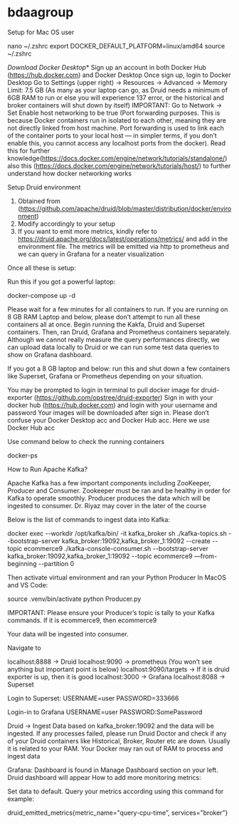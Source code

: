 # bdaagroup


Setup for Mac OS user

nano ~/.zshrc
export DOCKER_DEFAULT_PLATFORM=linux/amd64
source ~/.zshrc

*Download Docker Desktop**
Sign up an account in both Docker Hub (https://hub.docker.com) and Docker Desktop
Once sign up, login to Docker Desktop
Go to Settings (upper right) -> Resources -> Advanced -> Memory Limit: 7.5 GB (As many as your laptop can go, as Druid needs a minimum of 6GB RAM to run or else you will experience 137 error, or the historical and broker containers will shut down by itself)
IMPORTANT: Go to Network -> Set Enable host networking to be true (Port forwarding purposes. This is because Docker containers run in isolated to each other, meaning they are not directly linked from host machine. Port forwarding is used to link each of the container ports to your local host — in simpler terms, if you don’t enable this, you cannot access any localhost ports from the docker). Read this for further knowledge(https://docs.docker.com/engine/network/tutorials/standalone/) also this (https://docs.docker.com/engine/network/tutorials/host/) to further understand how docker networking works

Setup Druid environment
1. Obtained from (https://github.com/apache/druid/blob/master/distribution/docker/environment)
2. Modify accordingly to your setup
3. If you want to emit more metrics, kindly refer to https://druid.apache.org/docs/latest/operations/metrics/ and add in the environment file. The metrics will be emitted via http to prometheus and we can query in Grafana for a neater visualization

Once all these is setup:

Run this if you got a powerful laptop:

docker-compose up -d

Please wait for a few minutes for all containers to run. If you are running on 8 GB RAM Laptop and below, please don’t attempt to run all these containers all at once. Begin running the Kakfa, Druid and Superset containers. Then, ran Druid, Grafana and Prometheus containers separately. Although we cannot really measure the query performances directly, we can upload data locally to Druid or we can run some test data queries to show on Grafana dashboard.

If you got a 8 GB laptop and below: run this and shut down a few containers like Superset, Grafana or Prometheus depending on your situation.

You may be prompted to login in terminal to pull docker image for druid-exporter (https://github.com/opstree/druid-exporter)
Sign in with your docker hub (https://hub.docker.com) and login with your username and password
Your images will be downloaded after sign in. Please don’t confuse your Docker Desktop acc and Docker Hub acc. Here we use Docker Hub acc

Use command below to check the running containers


docker-ps 

How to Run Apache Kafka?

Apache Kafka has a few important components including ZooKeeper, Producer and Consumer. Zookeeper must be ran and be healthy in order for Kafka to operate smoothly. Producer produces the data which will be ingested to consumer. Dr. Riyaz may cover in the later of the course

Below is the list of commands to ingest data into Kafka:

docker exec --workdir /opt/kafka/bin/ -it kafka_broker sh
./kafka-topics.sh --bootstrap-server kafka_broker:19092,kafka_broker_1:19092 --create --topic ecommerce9
./kafka-console-consumer.sh --bootstrap-server kafka_broker:19092,kafka_broker_1:19092 --topic ecommerce9 —from-beginning --partition 0

Then activate virtual environment and ran your Python Producer
In MacOS and VS Code:

source .venv/bin/activate
python Producer.py

IMPORTANT: Please ensure your Producer’s topic is tally to your Kafka commands. If it is ecommerce9, then ecommerce9

Your data will be ingested into consumer.

Navigate to 

localhost:8888 -> Druid
localhost:9090 -> prometheus (You won’t see anything but important point is below)
localhost:9090/targets -> If it is druid exporter is up, then it is good
localhost:3000 -> Grafana
localhost:8088 -> Superset

Login to Superset:
USERNAME=user
PASSWORD=333666

Login-in to Grafana
USERNAME=user
PASSWORD:SomePassword

Druid -> Ingest Data based on kafka_broker:19092 and the data will be ingested. If any processes failed, please run Druid Doctor and check if any of your Druid containers like Historical, Broker, Router etc are down. Usually it is related to your RAM. Your Docker may ran out of RAM to process and ingest data

Grafana: Dashboard is found in Manage Dashboard section on your left. Druid dashboard will appear
How to add more monitoring metrics:

Set data to default. Query your metrics according using this command for example:

druid_emitted_metrics{metric_name="query-cpu-time”, services="broker”}



